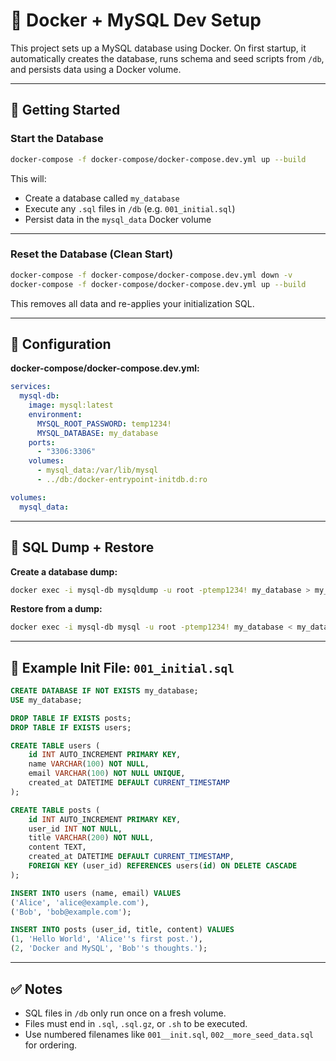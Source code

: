 # 🐳 Docker + MySQL Dev Setup

This project sets up a MySQL database using Docker. On first startup, it automatically creates the database, runs schema and seed scripts from `/db`, and persists data using a Docker volume.

---

## 🚀 Getting Started

### Start the Database

```bash
docker-compose -f docker-compose/docker-compose.dev.yml up --build
```

This will:
- Create a database called `my_database`
- Execute any `.sql` files in `/db` (e.g. `001_initial.sql`)
- Persist data in the `mysql_data` Docker volume

---

### Reset the Database (Clean Start)

```bash
docker-compose -f docker-compose/docker-compose.dev.yml down -v
docker-compose -f docker-compose/docker-compose.dev.yml up --build
```

This removes all data and re-applies your initialization SQL.

---

## 🧱 Configuration

**docker-compose/docker-compose.dev.yml:**

```yaml
services:
  mysql-db:
    image: mysql:latest
    environment:
      MYSQL_ROOT_PASSWORD: temp1234!
      MYSQL_DATABASE: my_database
    ports:
      - "3306:3306"
    volumes:
      - mysql_data:/var/lib/mysql
      - ../db:/docker-entrypoint-initdb.d:ro

volumes:
  mysql_data:
```

---

## 🧪 SQL Dump + Restore

**Create a database dump:**

```bash
docker exec -i mysql-db mysqldump -u root -ptemp1234! my_database > my_database_dump.sql
```

**Restore from a dump:**

```bash
docker exec -i mysql-db mysql -u root -ptemp1234! my_database < my_database_dump.sql
```

---

## 📝 Example Init File: `001_initial.sql`

```sql
CREATE DATABASE IF NOT EXISTS my_database;
USE my_database;

DROP TABLE IF EXISTS posts;
DROP TABLE IF EXISTS users;

CREATE TABLE users (
    id INT AUTO_INCREMENT PRIMARY KEY,
    name VARCHAR(100) NOT NULL,
    email VARCHAR(100) NOT NULL UNIQUE,
    created_at DATETIME DEFAULT CURRENT_TIMESTAMP
);

CREATE TABLE posts (
    id INT AUTO_INCREMENT PRIMARY KEY,
    user_id INT NOT NULL,
    title VARCHAR(200) NOT NULL,
    content TEXT,
    created_at DATETIME DEFAULT CURRENT_TIMESTAMP,
    FOREIGN KEY (user_id) REFERENCES users(id) ON DELETE CASCADE
);

INSERT INTO users (name, email) VALUES
('Alice', 'alice@example.com'),
('Bob', 'bob@example.com');

INSERT INTO posts (user_id, title, content) VALUES
(1, 'Hello World', 'Alice''s first post.'),
(2, 'Docker and MySQL', 'Bob''s thoughts.');
```

---

## ✅ Notes

- SQL files in `/db` only run once on a fresh volume.
- Files must end in `.sql`, `.sql.gz`, or `.sh` to be executed.
- Use numbered filenames like `001__init.sql`, `002__more_seed_data.sql` for ordering.
